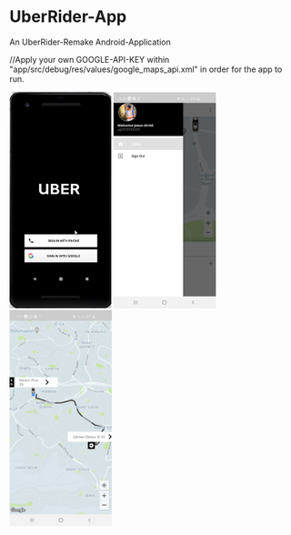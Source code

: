# UberRider-App
An UberRider-Remake Android-Application

//Apply your own GOOGLE-API-KEY within "app/src/debug/res/values/google_maps_api.xml"  in order for the app to run.


![alt text](https://github.com/niryakub/UberRider-App/blob/master/readmepics/mainscreen.png) <img src="https://github.com/niryakub/UberRider-App/blob/master/readmepics/drawerbar.jpeg" height="380" width="180"> <img src="https://github.com/niryakub/UberRider-App/blob/master/readmepics/estimatedroute.jpeg" height="380" width="180">




